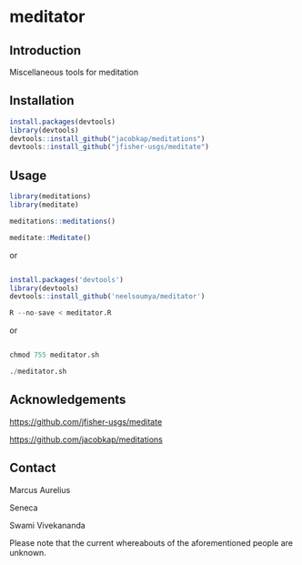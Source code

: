 # meditator

## Introduction

Miscellaneous tools for meditation


## Installation

```r
install.packages(devtools)
library(devtools)
devtools::install_github("jacobkap/meditations")
devtools::install_github("jfisher-usgs/meditate")
```

## Usage

```r
library(meditations)
library(meditate)

meditations::meditations()

meditate::Meditate()

```

or

```r

install.packages('devtools')
library(devtools)
devtools::install_github('neelsoumya/meditator')

R --no-save < meditator.R

```

or


```r

chmod 755 meditator.sh

./meditator.sh

```

## Acknowledgements

https://github.com/jfisher-usgs/meditate

https://github.com/jacobkap/meditations


## Contact

Marcus Aurelius

Seneca

Swami Vivekananda

Please note that the current whereabouts of the aforementioned people are unknown.



